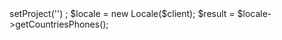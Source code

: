 <?php

use Appwrite\Client;
use Appwrite\Services\Locale;

$client = new Client();

$client
    ->setProject('')
;

$locale = new Locale($client);

$result = $locale->getCountriesPhones();